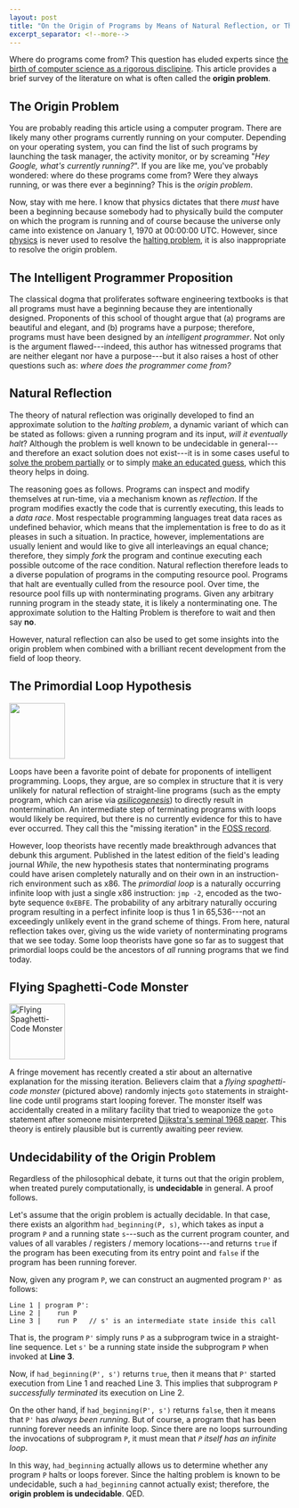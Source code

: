 ```yaml
---
layout: post
title: "On the Origin of Programs by Means of Natural Reflection, or The Preservation of Data Races in the Struggle for CPU Time"
excerpt_separator: <!--more-->
---
```


Where do programs come from? This question has eluded experts since [the birth of computer science as a rigorous disclipine](https://www.ams.org/journals/bull/1966-72-06/S0002-9904-1966-11654-3/S0002-9904-1966-11654-3.pdf). This article provides a brief survey of the literature on what is often called the **origin problem**.

<!--more-->

## The Origin Problem

You are probably reading this article using a computer program. There are likely many other programs currently running on your computer. Depending on your operating system, you can find the list of such programs by launching the task manager, the activity monitor, or by screaming "*Hey Google, what's currently running?*". If you are like me, you've probably wondered: where do these programs come from? Were they always running, or was there ever a beginning? This is the *origin problem*. 

Now, stay with me here. I know that physics dictates that there *must* have been a beginning because somebody had to physically build the computer on which the program is running and of course because the universe only came into existence on January 1, 1970 at 00:00:00 UTC. However, since [physics](https://en.wikipedia.org/wiki/Ultimate_fate_of_the_universe) is never used to resolve the [halting problem](https://en.wikipedia.org/wiki/Halting_problem), it is also inappropriate to resolve the origin problem. 


## The Intelligent Programmer Proposition

The classical dogma that proliferates software engineering textbooks is that all programs must have a beginning because they are intentionally designed. Proponents of this school of thought argue that (a) programs are beautiful and elegant, and (b) programs have a purpose; therefore, programs must have been designed by an *intelligent programmer*. Not only is the argument flawed---indeed, this author has witnessed programs that are neither elegant nor have a purpose---but it also raises a host of other questions such as: *where does the programmer come from?* 

## Natural Reflection

The theory of natural reflection was originally developed to find an approximate solution to the *halting problem*, a dynamic variant of which can be stated as follows: given a running program and its input, *will it eventually halt*? Although the problem is well known to be undecidable in general---and therefore an exact solution does not exist---it is in some cases useful to [solve the probem partially](https://www.burn.im/pubs/BurnimJalbertStergiouSen-ASE09.pdf) or to simply [make an educated guess](https://support.mozilla.org/en-US/kb/warning-unresponsive-script), which this theory helps in doing.

The reasoning goes as follows. Programs can inspect and modify themselves at run-time, via a mechanism known as *reflection*. If the program modifies exactly the code that is currently executing, this leads to a *data race*. Most respectable programming languages treat data races as undefined behavior, which means that the implementation is free to do as it pleases in such a situation. In practice, however, implementations are usually lenient and would like to give all interleavings an equal chance; therefore, they simply *fork* the program and continue executing each possible outcome of the race condition. Natural reflection therefore leads to a diverse population of programs in the computing resource pool. Programs that halt are eventually culled from the resource pool. Over time, the resource pool fills up with nonterminating programs. Given any arbitrary running program in the steady state, it is likely a nonterminating one. The approximate solution to the Halting Problem is therefore to wait and then say **no**.

However, natural reflection can also be used to get some insights into the origin problem when combined with a brilliant recent development from the field of loop theory.

## The Primordial Loop Hypothesis

<img src="https://blog.padhye.org/images/loop-white.png" height="100" />

Loops have been a favorite point of debate for proponents of intelligent programming. Loops, they argue, are so complex in structure that it is very unlikely for natural reflection of straight-line programs (such as the empty program, which can arise via *[asilicogenesis](https://en.wikipedia.org/wiki/Abiogenesis)*) to directly result in nontermination. An intermediate step of terminating programs with loops would likely be required, but there is no currently evidence for this to have ever occurred. They call this the "missing iteration" in the [FOSS record](https://en.wikipedia.org/wiki/Free_and_open-source_software).

However, loop theorists have recently made breakthrough advances that debunk this argument. Published in the latest edition of the field's leading journal *While*, the new hypothesis states that nonterminating programs could have arisen completely naturally and on their own in an instruction-rich environment such as x86. The *primordial loop* is a naturally occurring infinite loop with just a single x86 instruction: `jmp -2`, encoded as the two-byte sequence `0xEBFE`. The probability of any arbitrary naturally occuring program resulting in a perfect infinite loop is thus 1 in 65,536---not an exceedingly unlikely event in the grand scheme of things. From here, natural reflection takes over, giving us the wide variety of nonterminating programs that we see today. Some loop theorists have gone so far as to suggest that primordial loops could be the ancestors of *all* running programs that we find today.


## Flying Spaghetti-Code Monster

<img alt="Flying Spaghetti-Code Monster" src="https://blog.padhye.org/images/fscm.png" height="100" />

A fringe movement has recently created a stir about an alternative explanation for the missing iteration. Believers claim that a *flying spaghetti-code monster* (pictured above) randomly injects `goto` statements in straight-line code until programs start looping forever. The monster itself was accidentally created in a military facility that tried to weaponize the `goto` statement after someone misinterpreted [Dijkstra's seminal 1968 paper](https://homepages.cwi.nl/~storm/teaching/reader/Dijkstra68.pdf). This theory is entirely plausible but is currently awaiting peer review.

## Undecidability of the Origin Problem

Regardless of the philosophical debate, it turns out that the origin problem, when treated purely computationally, is **undecidable** in general. A proof follows.

Let's assume that the origin problem is actually decidable. In that case, there exists an algorithm `had_beginning(P, s)`, which takes as input a program `P` and a running state `s`---such as the current program counter, and values of all varables / registers / memory locations---and returns `true` if the program has been executing from its entry point and `false` if the program has been running forever.

Now, given any program `P`, we can construct an augmented program `P'` as follows:
```
Line 1 | program P': 
Line 2 |    run P
Line 3 |    run P   // s' is an intermediate state inside this call
```

That is, the program `P'` simply runs `P` as a subprogram twice in a straight-line sequence.  Let `s'` be a running state inside the subprogram `P` when invoked at **Line 3**.

Now, if `had_beginning(P', s')` returns `true`, then it means that `P'` started execution from Line 1 and reached Line 3. This implies that subprogram `P` *successfully terminated* its execution on Line 2. 

On the other hand, if `had_beginning(P', s')` returns `false`, then it means that `P'` has *always been running*. But of course, a program that has been running forever needs an infinite loop. Since there are no loops surrounding the invocations of subprogram `P`, it must mean that *`P` itself has an infinite loop*. 

In this way, `had_beginning` actually allows us to determine whether any program `P` halts or loops forever. Since the halting problem is known to be undecidable, such a `had_beginning` cannot actually exist; therefore, the **origin problem is undecidable**. QED.

